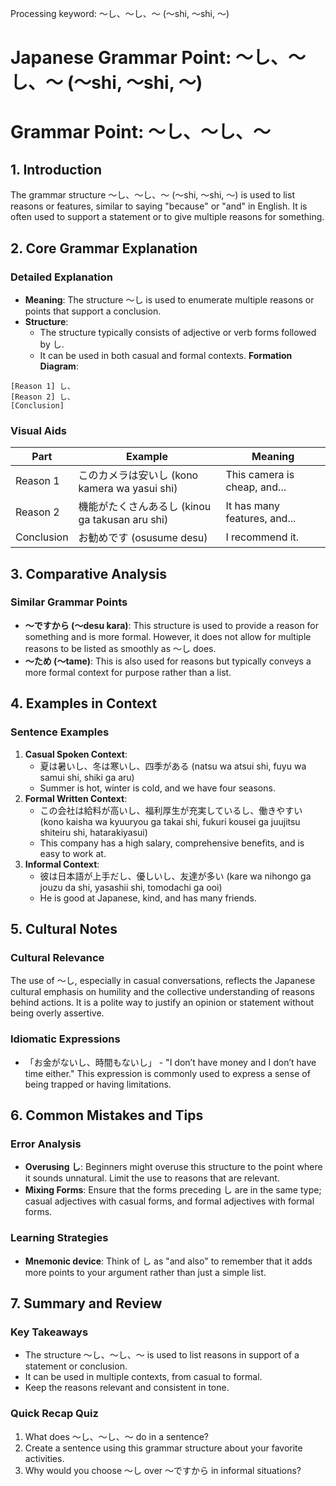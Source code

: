 Processing keyword: ～し、～し、～ (〜shi, 〜shi, 〜)
# Japanese Grammar Point: ～し、～し、～ (〜shi, 〜shi, 〜)
# Grammar Point: ～し、～し、～
## 1. Introduction
The grammar structure ～し、～し、～ (〜shi, 〜shi, ～) is used to list reasons or features, similar to saying "because" or "and" in English. It is often used to support a statement or to give multiple reasons for something. 
## 2. Core Grammar Explanation
### Detailed Explanation
- **Meaning**: The structure ～し is used to enumerate multiple reasons or points that support a conclusion.
- **Structure**: 
  - The structure typically consists of adjective or verb forms followed by し.
  - It can be used in both casual and formal contexts.
**Formation Diagram**:
```
[Reason 1] し、
[Reason 2] し、
[Conclusion]
```
### Visual Aids
| Part          | Example                              | Meaning                             |
|---------------|--------------------------------------|-------------------------------------|
| Reason 1      | このカメラは安いし (kono kamera wa yasui shi) | This camera is cheap, and...       |
| Reason 2      | 機能がたくさんあるし (kinou ga takusan aru shi) | It has many features, and...       |
| Conclusion    | お勧めです (osusume desu)            | I recommend it.                     |
## 3. Comparative Analysis
### Similar Grammar Points
- **～ですから (〜desu kara)**: This structure is used to provide a reason for something and is more formal. However, it does not allow for multiple reasons to be listed as smoothly as ～し does.
- **～ため (〜tame)**: This is also used for reasons but typically conveys a more formal context for purpose rather than a list.
## 4. Examples in Context
### Sentence Examples
1. **Casual Spoken Context**:
   - 夏は暑いし、冬は寒いし、四季がある (natsu wa atsui shi, fuyu wa samui shi, shiki ga aru)
   - Summer is hot, winter is cold, and we have four seasons.
2. **Formal Written Context**:
   - この会社は給料が高いし、福利厚生が充実しているし、働きやすい (kono kaisha wa kyuuryou ga takai shi, fukuri kousei ga juujitsu shiteiru shi, hatarakiyasui)
   - This company has a high salary, comprehensive benefits, and is easy to work at.
3. **Informal Context**:
   - 彼は日本語が上手だし、優しいし、友達が多い (kare wa nihongo ga jouzu da shi, yasashii shi, tomodachi ga ooi)
   - He is good at Japanese, kind, and has many friends.
## 5. Cultural Notes
### Cultural Relevance
The use of ～し, especially in casual conversations, reflects the Japanese cultural emphasis on humility and the collective understanding of reasons behind actions. It is a polite way to justify an opinion or statement without being overly assertive.
### Idiomatic Expressions
- 「お金がないし、時間もないし」 - "I don’t have money and I don’t have time either."
This expression is commonly used to express a sense of being trapped or having limitations.
## 6. Common Mistakes and Tips
### Error Analysis
- **Overusing し**: Beginners might overuse this structure to the point where it sounds unnatural. Limit the use to reasons that are relevant.
- **Mixing Forms**: Ensure that the forms preceding し are in the same type; casual adjectives with casual forms, and formal adjectives with formal forms.
### Learning Strategies
- **Mnemonic device**: Think of し as "and also" to remember that it adds more points to your argument rather than just a simple list.
  
## 7. Summary and Review
### Key Takeaways
- The structure ～し、～し、～ is used to list reasons in support of a statement or conclusion.
- It can be used in multiple contexts, from casual to formal.
- Keep the reasons relevant and consistent in tone.
### Quick Recap Quiz
1. What does ～し、～し、～ do in a sentence?
2. Create a sentence using this grammar structure about your favorite activities.
3. Why would you choose ～し over ～ですから in informal situations?
